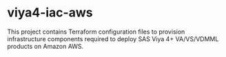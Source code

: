 # viya4-iac-aws
This project contains Terraform configuration files to provision infrastructure components required to deploy SAS Viya 4+ VA/VS/VDMML products on Amazon AWS.
